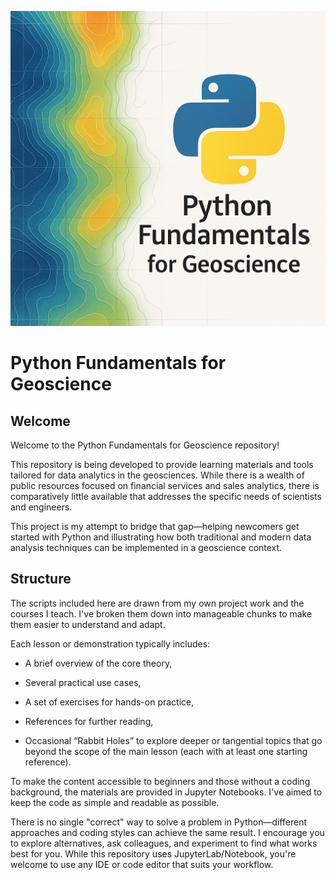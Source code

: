 ![alt text](<Title_Python_logo_ Jun 23, 2025, 06_46_44 PM-half-1.png>)

# Python Fundamentals for Geoscience
## Welcome
Welcome to the Python Fundamentals for Geoscience repository!

This repository is being developed to provide learning materials and tools tailored for data analytics in the geosciences. While there is a wealth of public resources focused on financial services and sales analytics, there is comparatively little available that addresses the specific needs of scientists and engineers.

This project is my attempt to bridge that gap—helping newcomers get started with Python and illustrating how both traditional and modern data analysis techniques can be implemented in a geoscience context.

## Structure
The scripts included here are drawn from my own project work and the courses I teach. I've broken them down into manageable chunks to make them easier to understand and adapt.

Each lesson or demonstration typically includes:

- A brief overview of the core theory,

- Several practical use cases,

- A set of exercises for hands-on practice,

- References for further reading,

- Occasional “Rabbit Holes” to explore deeper or tangential topics that go beyond the scope of the main lesson (each with at least one starting reference).

To make the content accessible to beginners and those without a coding background, the materials are provided in Jupyter Notebooks. I've aimed to keep the code as simple and readable as possible.

There is no single "correct" way to solve a problem in Python—different approaches and coding styles can achieve the same result. I encourage you to explore alternatives, ask colleagues, and experiment to find what works best for you. While this repository uses JupyterLab/Notebook, you're welcome to use any IDE or code editor that suits your workflow.





